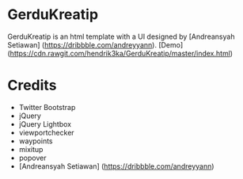 # GerduKreatip
GerduKreatip is an html template with a UI designed by [Andreansyah Setiawan] (https://dribbble.com/andreyyann).
[Demo] (https://cdn.rawgit.com/hendrik3ka/GerduKreatip/master/index.html)

# Credits
* Twitter Bootstrap
* jQuery
* jQuery Lightbox
* viewportchecker
* waypoints
* mixitup
* popover
* [Andreansyah Setiawan] (https://dribbble.com/andreyyann)



